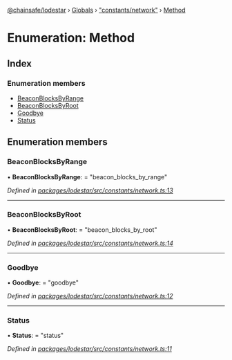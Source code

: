 [@chainsafe/lodestar](../README.md) › [Globals](../globals.md) › ["constants/network"](../modules/_constants_network_.md) › [Method](_constants_network_.method.md)

# Enumeration: Method

## Index

### Enumeration members

* [BeaconBlocksByRange](_constants_network_.method.md#beaconblocksbyrange)
* [BeaconBlocksByRoot](_constants_network_.method.md#beaconblocksbyroot)
* [Goodbye](_constants_network_.method.md#goodbye)
* [Status](_constants_network_.method.md#status)

## Enumeration members

###  BeaconBlocksByRange

• **BeaconBlocksByRange**: = "beacon_blocks_by_range"

*Defined in [packages/lodestar/src/constants/network.ts:13](https://github.com/ChainSafe/lodestar/blob/4796680/packages/lodestar/src/constants/network.ts#L13)*

___

###  BeaconBlocksByRoot

• **BeaconBlocksByRoot**: = "beacon_blocks_by_root"

*Defined in [packages/lodestar/src/constants/network.ts:14](https://github.com/ChainSafe/lodestar/blob/4796680/packages/lodestar/src/constants/network.ts#L14)*

___

###  Goodbye

• **Goodbye**: = "goodbye"

*Defined in [packages/lodestar/src/constants/network.ts:12](https://github.com/ChainSafe/lodestar/blob/4796680/packages/lodestar/src/constants/network.ts#L12)*

___

###  Status

• **Status**: = "status"

*Defined in [packages/lodestar/src/constants/network.ts:11](https://github.com/ChainSafe/lodestar/blob/4796680/packages/lodestar/src/constants/network.ts#L11)*
